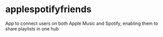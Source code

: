 # applespotifyfriends
App to connect users on both Apple Music and Spotify, enabling them to share playlists in one hub
